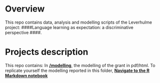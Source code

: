 # Overview
This repo contains data, analysis and modelling scripts of the Leverhulme project: ####Language learning as expectation: a discriminative perspective ####.

# Projects description
This repo contains: 
In **[/modelling](https://github.com/n400peanuts/leverhulmeNDL/tree/master/modelling)**, the modelling of the grant in pdf/html. 
To replicate yourself the modelling reported in this folder, **[Navigate to the R Markdown notebook](https://github.com/n400peanuts/M2-maskedprimingBilinguals/blob/master/analysis/analysis.R)** 
